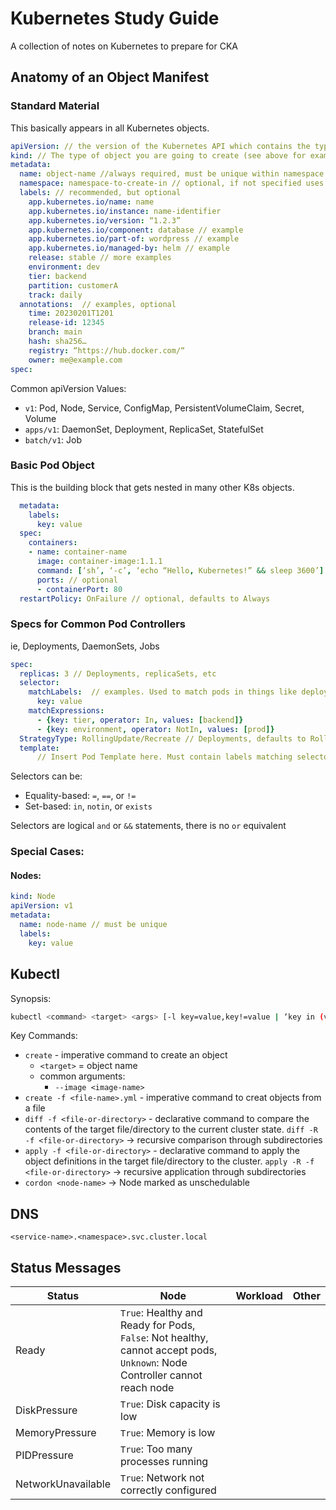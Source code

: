 # Kubernetes Study Guide

A collection of notes on Kubernetes to prepare for CKA

## Anatomy of an Object Manifest

### Standard Material
This basically appears in all Kubernetes objects.

```yml
apiVersion: // the version of the Kubernetes API which contains the type of object you’re creating
kind: // The type of object you are going to create (see above for examples)
metadata:
  name: object-name //always required, must be unique within namespace (or cluster for cluster-wide resources)
  namespace: namespace-to-create-in // optional, if not specified uses default or current context
  labels: // recommended, but optional
    app.kubernetes.io/name: name 
    app.kubernetes.io/instance: name-identifier 
    app.kubernetes.io/version: “1.2.3” 
    app.kubernetes.io/component: database // example
    app.kubernetes.io/part-of: wordpress // example
    app.kubernetes.io/managed-by: helm // example
    release: stable // more examples
    environment: dev
    tier: backend
    partition: customerA
    track: daily
  annotations:  // examples, optional
    time: 20230201T1201
    release-id: 12345
    branch: main
    hash: sha256…
    registry: “https://hub.docker.com/“  
    owner: me@example.com
spec:
```
Common apiVersion Values:
- `v1`: Pod, Node, Service, ConfigMap, PersistentVolumeClaim, Secret, Volume 
- `apps/v1`: DaemonSet, Deployment, ReplicaSet, StatefulSet
- `batch/v1`: Job

### Basic Pod Object
This is the building block that gets nested in many other K8s objects.

```yml
  metadata:
    labels: 
      key: value 
  spec: 
    containers:
    - name: container-name
      image: container-image:1.1.1
      command: [‘sh’, ‘-c’, ‘echo “Hello, Kubernetes!” && sleep 3600’] // examples, optional
      ports: // optional
      - containerPort: 80
  restartPolicy: OnFailure // optional, defaults to Always
```

### Specs for Common Pod Controllers
ie, Deployments, DaemonSets, Jobs

```yml
spec:
  replicas: 3 // Deployments, replicaSets, etc
  selector:
    matchLabels:  // examples. Used to match pods in things like deployments or services
      key: value
    matchExpressions:
      - {key: tier, operator: In, values: [backend]}
      - {key: environment, operator: NotIn, values: [prod]}    
  StrategyType: RollingUpdate/Recreate // Deployments, defaults to RollingUpdate  
  template:
      // Insert Pod Template here. Must contain labels matching selectors (may contain additional)
```

Selectors can be:
  - Equality-based: `=`, `==`, or `!=`
  - Set-based: `in`, `notin`, or `exists`
 
Selectors are logical `and` or `&&` statements, there is no `or` equivalent  

### Special Cases:

#### Nodes:

```yml
kind: Node
apiVersion: v1
metadata:
  name: node-name // must be unique
  labels:
    key: value
```

## Kubectl 

Synopsis:

```bash
kubectl <command> <target> <args> [-l key=value,key!=value | ‘key in (value1, value2),key notin(value)’] [--field-selector type.key=value] [--namespace=namespace-name] [--all-namespaces]
```

Key Commands:
  - `create` - imperative command to create an object
    - `<target>` = object name
    - common arguments:
      - `--image <image-name>`
  - `create -f <file-name>.yml` - imperative command to creat objects from a file
  - `diff -f <file-or-directory>` - declarative command to compare the contents of the target file/directory to the current cluster state. `diff -R -f <file-or-directory>` -> recursive comparison through subdirectories
  - `apply -f <file-or-directory>` - declarative command to apply the object definitions in the target file/directory to the cluster. `apply -R -f <file-or-directory>` -> recursive application through subdirectories
  - `cordon <node-name>` -> Node marked as unschedulable

## DNS

`<service-name>.<namespace>.svc.cluster.local`

## Status Messages

| Status | Node | Workload | Other |
| ----   | ---- | ----     | ----  |
| Ready | `True`: Healthy and Ready for Pods, `False`: Not healthy, cannot accept pods, `Unknown`: Node Controller cannot reach node | | |
| DiskPressure | `True`: Disk capacity is low | | |
| MemoryPressure | `True`: Memory is low | | |
| PIDPressure | `True`: Too many processes running | | |
| NetworkUnavailable | `True`: Network not correctly configured | | |


